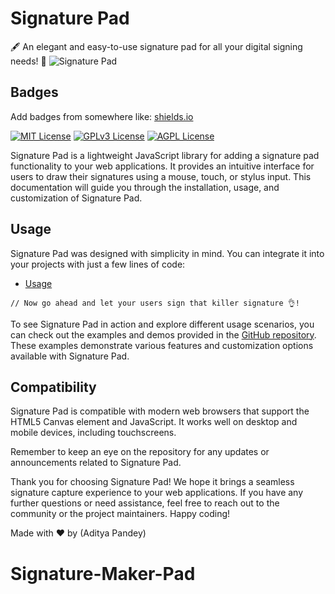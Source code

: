 # Signature Pad

🖋️ An elegant and easy-to-use signature pad for all your digital signing needs! 📝
![Signature Pad](./demo.gif)

## Badges

Add badges from somewhere like: [shields.io](https://shields.io/)

[![MIT License](https://img.shields.io/badge/License-MIT-green.svg)](https://choosealicense.com/licenses/mit/)
[![GPLv3 License](https://img.shields.io/badge/License-GPL%20v3-yellow.svg)](https://opensource.org/licenses/)
[![AGPL License](https://img.shields.io/badge/license-AGPL-blue.svg)](http://www.gnu.org/licenses/agpl-3.0)


Signature Pad is a lightweight JavaScript library for adding a signature pad functionality to your web applications. It provides an intuitive interface for users to draw their signatures using a mouse, touch, or stylus input. This documentation will guide you through the installation, usage, and customization of Signature Pad.


## Usage

Signature Pad was designed with simplicity in mind. You can integrate it into your projects with just a few lines of code:

* [Usage](https://github.com/pandeyaditya0002/Signature-Maker-Pad)

```// Now go ahead and let your users sign that killer signature 👌!```


To see Signature Pad in action and explore different usage scenarios, you can check out the examples and demos provided in the [GitHub repository](https://github.com/pandeyaditya0002/Signature-Maker-Pad). These examples demonstrate various features and customization options available with Signature Pad.




## Compatibility

Signature Pad is compatible with modern web browsers that support the HTML5 Canvas element and JavaScript. It works well on desktop and mobile devices, including touchscreens.



Remember to keep an eye on the repository for any updates or announcements related to Signature Pad.

Thank you for choosing Signature Pad! We hope it brings a seamless signature capture experience to your web applications. If you have any further questions or need assistance, feel free to reach out to the community or the project maintainers. Happy coding!

Made with ❤️ by (Aditya Pandey)
# Signature-Maker-Pad

